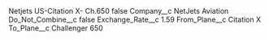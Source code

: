 <?xml version="1.0" encoding="UTF-8"?>
<CustomMetadata xmlns="http://soap.sforce.com/2006/04/metadata" xmlns:xsi="http://www.w3.org/2001/XMLSchema-instance" xmlns:xsd="http://www.w3.org/2001/XMLSchema">
    <label>Netjets US-Citation X- Ch.650</label>
    <protected>false</protected>
    <values>
        <field>Company__c</field>
        <value xsi:type="xsd:string">NetJets Aviation</value>
    </values>
    <values>
        <field>Do_Not_Combine__c</field>
        <value xsi:type="xsd:boolean">false</value>
    </values>
    <values>
        <field>Exchange_Rate__c</field>
        <value xsi:type="xsd:double">1.59</value>
    </values>
    <values>
        <field>From_Plane__c</field>
        <value xsi:type="xsd:string">Citation X</value>
    </values>
    <values>
        <field>To_Plane__c</field>
        <value xsi:type="xsd:string">Challenger 650</value>
    </values>
</CustomMetadata>

